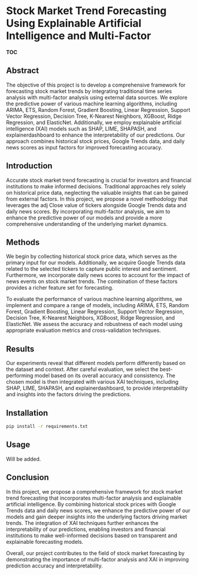 # Stock Market Trend Forecasting Using Explainable Artificial Intelligence and Multi-Factor

__TOC__

## Abstract

The objective of this project is to develop a comprehensive framework for forecasting stock market trends by integrating traditional time series analysis with multi-factor analysis using external data sources. We explore the predictive power of various machine learning algorithms, including ARIMA, ETS, Random Forest, Gradient Boosting, Linear Regression, Support Vector Regression, Decision Tree, K-Nearest Neighbors, XGBoost, Ridge Regression, and ElasticNet. Additionally, we employ explainable artificial intelligence (XAI) models such as SHAP, LIME, SHAPASH, and explainerdashboard to enhance the interpretability of our predictions. Our approach combines historical stock prices, Google Trends data, and daily news scores as input factors for improved forecasting accuracy.

## Introduction

Accurate stock market trend forecasting is crucial for investors and financial institutions to make informed decisions. Traditional approaches rely solely on historical price data, neglecting the valuable insights that can be gained from external factors. In this project, we propose a novel methodology that leverages the adj Close value of tickers alongside Google Trends data and daily news scores. By incorporating multi-factor analysis, we aim to enhance the predictive power of our models and provide a more comprehensive understanding of the underlying market dynamics.

## Methods

We begin by collecting historical stock price data, which serves as the primary input for our models. Additionally, we acquire Google Trends data related to the selected tickers to capture public interest and sentiment. Furthermore, we incorporate daily news scores to account for the impact of news events on stock market trends. The combination of these factors provides a richer feature set for forecasting.

To evaluate the performance of various machine learning algorithms, we implement and compare a range of models, including ARIMA, ETS, Random Forest, Gradient Boosting, Linear Regression, Support Vector Regression, Decision Tree, K-Nearest Neighbors, XGBoost, Ridge Regression, and ElasticNet. We assess the accuracy and robustness of each model using appropriate evaluation metrics and cross-validation techniques.

## Results

Our experiments reveal that different models perform differently based on the dataset and context. After careful evaluation, we select the best-performing model based on its overall accuracy and consistency. The chosen model is then integrated with various XAI techniques, including SHAP, LIME, SHAPASH, and explainerdashboard, to provide interpretability and insights into the factors driving the predictions.

## Installation

```bash
pip install -r requirements.txt
```

## Usage

Will be added.

## Conclusion

In this project, we propose a comprehensive framework for stock market trend forecasting that incorporates multi-factor analysis and explainable artificial intelligence. By combining historical stock prices with Google Trends data and daily news scores, we enhance the predictive power of our models and gain deeper insights into the underlying factors driving market trends. The integration of XAI techniques further enhances the interpretability of our predictions, enabling investors and financial institutions to make well-informed decisions based on transparent and explainable forecasting models.

Overall, our project contributes to the field of stock market forecasting by demonstrating the importance of multi-factor analysis and XAI in improving prediction accuracy and interpretability.